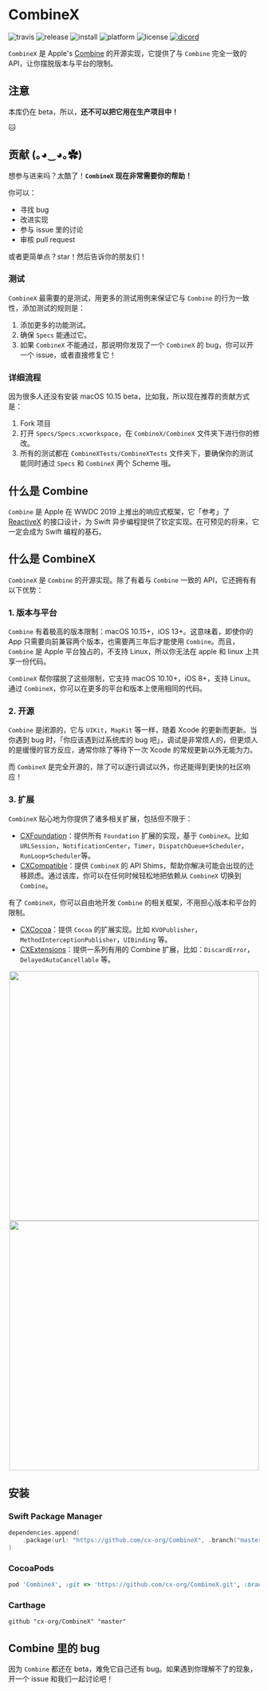 # CombineX

![travis](https://img.shields.io/travis/cx-org/CombineX.svg)
![release](https://img.shields.io/github/release-pre/cx-org/combinex)
![install](https://img.shields.io/badge/install-spm%20%7C%20cocoapods%20%7C%20carthage-ff69b4)
![platform](https://img.shields.io/badge/platform-ios%20%7C%20macos%20%7C%20watchos%20%7C%20tvos%20%7C%20linux-lightgrey)
![license](https://img.shields.io/github/license/cx-org/combinex?color=black)
[![dicord](https://img.shields.io/badge/chat-discord-blue)](https://discord.gg/cresT3X)

`CombineX` 是 Apple's [Combine](https://developer.apple.com/documentation/combine) 的开源实现，它提供了与 `Combine` 完全一致的 API，让你摆脱版本与平台的限制。

## 注意

本库仍在 beta，所以，**还不可以把它用在生产项目中！**

🐱

## 贡献 (｡◕‿◕｡✿)

想参与进来吗？太酷了！**`CombineX` 现在非常需要你的帮助！**

你可以：

- 寻找 bug
- 改进实现
- 参与 issue 里的讨论
- 审核 pull request

或者更简单点？star！然后告诉你的朋友们！

### 测试

`CombineX` 最需要的是测试，用更多的测试用例来保证它与 `Combine` 的行为一致性，添加测试的规则是：

1. 添加更多的功能测试。
2. 确保 `Specs` 能通过它。
3. 如果 `CombineX` 不能通过，那说明你发现了一个 `CombineX` 的 bug，你可以开一个 issue，或者直接修复它！

### 详细流程

因为很多人还没有安装 macOS 10.15 beta，比如我，所以现在推荐的贡献方式是：

1. Fork 项目
2. 打开 `Specs/Specs.xcworkspace`，在 `CombineX/CombineX` 文件夹下进行你的修改。
3. 所有的测试都在 `CombineXTests/CombineXTests` 文件夹下，要确保你的测试能同时通过 `Specs` 和 `CombineX` 两个 Scheme 哦。

## 什么是 Combine

`Combine` 是 Apple 在 WWDC 2019 上推出的响应式框架，它「参考」了 [ReactiveX](http://reactivex.io/) 的接口设计，为 Swift 异步编程提供了钦定实现。在可预见的将来，它一定会成为 Swift 编程的基石。

## 什么是 CombineX

`CombineX` 是 `Combine` 的开源实现。除了有着与 `Combine` 一致的 API，它还拥有有以下优势：

### 1. 版本与平台

`Combine` 有着极高的版本限制：macOS 10.15+，iOS 13+。这意味着，即使你的 App 只需要向前兼容两个版本，也需要两三年后才能使用 `Combine`。而且，`Combine` 是 Apple 平台独占的，不支持 Linux，所以你无法在 apple 和 linux 上共享一份代码。

`CombineX` 帮你摆脱了这些限制，它支持 macOS 10.10+，iOS 8+，支持 Linux。通过 `CombineX`，你可以在更多的平台和版本上使用相同的代码。

### 2. 开源

`Combine` 是闭源的，它与 `UIKit`，`MapKit` 等一样，随着 Xcode 的更新而更新。当你遇到 bug 时，「你应该遇到过系统库的 bug 吧」，调试是非常烦人的，但更烦人的是缓慢的官方反应，通常你除了等待下一次 Xcode 的常规更新以外无能为力。

而 `CombineX` 是完全开源的，除了可以逐行调试以外，你还能得到更快的社区响应！

### 3. 扩展

`CombineX` 贴心地为你提供了诸多相关扩展，包括但不限于：

- [CXFoundation](https://github.com/cx-org/CXFoundation)：提供所有 `Foundation` 扩展的实现，基于 `CombineX`。比如 `URLSession`，`NotificationCenter`，`Timer`，`DispatchQueue+Scheduler`，`RunLoop+Scheduler`等。
- [CXCompatible](https://github.com/cx-org/CXCompatible)：提供 `CombineX` 的 API Shims，帮助你解决可能会出现的迁移顾虑。通过该库，你可以在任何时候轻松地把依赖从 `CombineX` 切换到 `Combine`。

有了 `CombineX`，你可以自由地开发 `Combine` 的相关框架，不用担心版本和平台的限制。

- [CXCocoa](https://github.com/cx-org/CXCocoa)：提供 `Cocoa` 的扩展实现。比如 `KVOPublisher`，`MethodInterceptionPublisher`，`UIBinding` 等。
- [CXExtensions](https://github.com/cx-org/CXExtensions)：提供一系列有用的 Combine 扩展，比如：`DiscardError`，`DelayedAutoCancellable` 等。

<p align="center">
<img src="demo.1.gif" height="500">
<img src="demo.2.gif" height="500">
</p>

## 安装

### Swift Package Manager

```swift
dependencies.append(
    .package(url: "https://github.com/cx-org/CombineX", .branch("master"))
)
```

### CocoaPods

```ruby
pod 'CombineX', :git => 'https://github.com/cx-org/CombineX.git', :branch => 'master'
```

### Carthage

```carthage
github "cx-org/CombineX" "master"
```

## Combine 里的 bug

因为 `Combine` 都还在 beta，难免它自己还有 bug。如果遇到你理解不了的现象，开一个 issue 和我们一起讨论吧！
